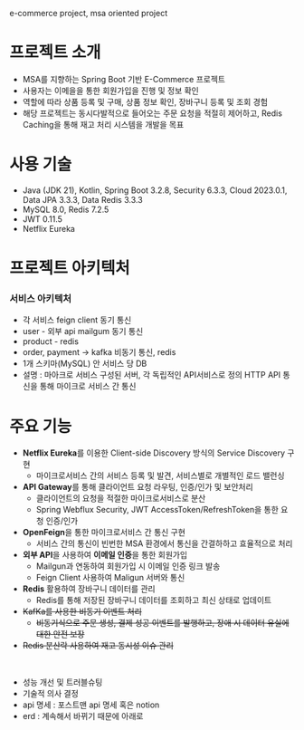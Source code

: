 e-commerce project, msa oriented project

# 프로젝트 소개
- MSA를 지향하는 Spring Boot 기반 E-Commerce 프로젝트
- 사용자는 이메을을 통한 회원가입을 진행 및 정보 확인
- 역할에 따라 상품 등록 및 구매, 상품 정보 확인, 장바구니 등록 및 조회 경험
- 해당 프로젝트는 동시다발적으로 들어오는 주문 요청을 적절히 제어하고, Redis Caching을 통해 재고 처리 시스템을 개발을 목표

# 사용 기술
- Java (JDK 21), Kotlin, Spring Boot 3.2.8, Security 6.3.3, Cloud 2023.0.1, Data JPA 3.3.3, Data Redis 3.3.3
- MySQL 8.0, Redis 7.2.5
- JWT 0.11.5
- Netflix Eureka

# 프로젝트 아키텍처
### 서비스 아키텍처
- 각 서비스 feign client 동기 통신
- user - 외부 api mailgum 동기 통신
- product - redis
- order, payment -> kafka 비동기 통신, redis
- 1개 스키마(MySQL) 안 서비스 당 DB
 - 설명 : 마아크로 서비스 구성된 서버, 각 독립적인 API서비스로 정의 HTTP API 통신을 통해 마이크로 서비스 간 통신

# 주요 기능
- **Netflix Eureka**를 이용한 Client-side Discovery 방식의 Service Discovery 구현
  - 마이크로서비스 간의 서비스 등록 및 발견, 서비스별로 개별적인 로드 밸런싱
- **API Gateway**를 통해 클라이언트 요청 라우팅, 인증/인가 및 보안처리
  - 클라이언트의 요청을 적절한 마이크로서비스로 분산
  - Spring Webflux Security, JWT AccessToken/RefreshToken을 통한 요청 인증/인가
- **OpenFeign**을 통한 마이크로서비스 간 통신 구현
  - 서비스 간의 통신이 빈번한 MSA 환경에서 통신을 간결하하고 효율적으로 처리
- **외부 API**을 사용하여 **이메일 인증**을 통한 회원가입
  - Mailgun과 연동하여 회원가입 시 이메일 인증 링크 발송
  - Feign Client 사용하여 Maligun 서버와 통신
- **Redis** 활용하여 장바구니 데이터를 관리
  - Redis를 통해 저장된 장바구니 데이터를 조회하고 최신 상태로 업데이트
- ~~KafKa를 사용한 비동기 이벤트 처리~~
  - ~~비동기식으로 주문 생성, 결제 성공 이벤트를 발행하고, 장애 시 데이터 유실에 대한 안전 보장~~
- ~~Redis 분산락 사용하여 재고 동시성 이슈 관리~~

<br>

- 성능 개선 및 트러블슈팅
- 기술적 의사 결정
- api 명세 : 포스트맨 api 명세 혹은 notion
- erd : 계속해서 바뀌기 때문에 아래로 
